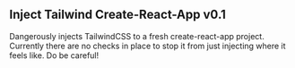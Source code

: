 ## Inject Tailwind Create-React-App v0.1
Dangerously injects TailwindCSS to a fresh create-react-app project. Currently there are no checks in place to stop it from just injecting where it feels like. Do be careful!